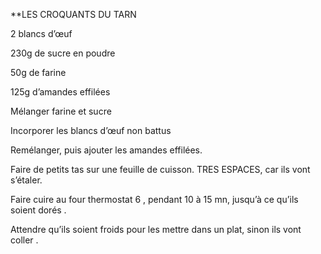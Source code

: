 
**LES CROQUANTS DU TARN

2 blancs d’œuf

230g de sucre en poudre

50g de farine

125g d’amandes effilées

Mélanger farine et sucre

Incorporer les blancs d’œuf non battus

Remélanger, puis ajouter les amandes effilées.

Faire de petits tas sur une feuille de cuisson. TRES ESPACES, car ils vont s’étaler.

Faire cuire au four thermostat 6 , pendant 10 à 15 mn, jusqu’à ce qu’ils soient dorés .

Attendre qu’ils soient froids pour les mettre dans un plat, sinon ils vont coller .
